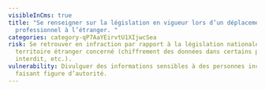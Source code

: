 ```yaml
---
visibleInCms: true
title: "Se renseigner sur la législation en vigueur lors d’un déplacement
  professionnel à l’étranger. "
categories: category-qP7AaYEirvtU1XIjwcSea
risk: Se retrouver en infraction par rapport à la législation nationale du
  territoire étranger concerné (chiffrement des données dans certains pays
  interdit, etc.).
vulnerability: Divulguer des informations sensibles à des personnes inconnues
  faisant figure d’autorité.
---
```

